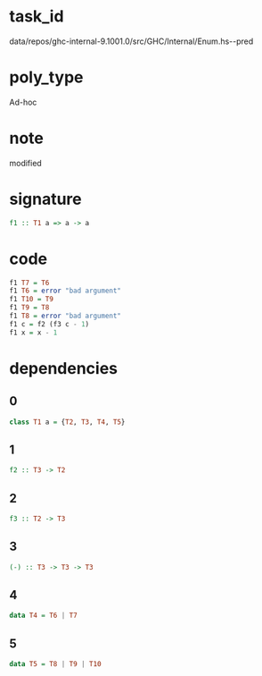
# task_id
data/repos/ghc-internal-9.1001.0/src/GHC/Internal/Enum.hs--pred

# poly_type
Ad-hoc

# note
modified

# signature
```haskell
f1 :: T1 a => a -> a
```  

# code
```haskell
f1 T7 = T6
f1 T6 = error "bad argument"
f1 T10 = T9
f1 T9 = T8
f1 T8 = error "bad argument"
f1 c = f2 (f3 c - 1)
f1 x = x - 1
```

# dependencies
## 0
```haskell
class T1 a = {T2, T3, T4, T5}
```
## 1
```haskell
f2 :: T3 -> T2
```
## 2
```haskell
f3 :: T2 -> T3
```
## 3
```haskell
(-) :: T3 -> T3 -> T3
```
## 4
```haskell
data T4 = T6 | T7
```
## 5
```haskell
data T5 = T8 | T9 | T10
```